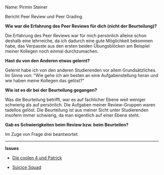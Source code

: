 Name: Pirmin Steiner

Bericht Peer Review und Peer Grading

**Wie war die Erfahrung des Peer Reviews für dich (nicht der Beurteilung)?**

Die Erfahrung des Peer Reviews war für mich persönlich alleine schon deshalb eine lehrreiche, da ich dadurch eine gute Möglichkeit bekommen habe, das Verpasste aus den ersten beiden Übungsblöcken am Beispiel meiner Kollegen noch einmal durchzumachen. 

**Hast du von den Anderen etwas gelernt?**

Gelernt habe ich von den anderen Studierenden vor allem Grundsätzliches. Im Sinne von: "Wie gehe ich am besten an eine Aufgabenstellung heran und wie haben meine Kollegen das gelöst?"

**Wie ist es dir bei der Beurteilung gegangen?**

Was die Beurteilung betrifft, war es auf fachlicher Ebene weit weniger schwierig als auf persönlich. Die Aufgaben meiner Review-Gruppen waren tadellos gelöst. Die Beurteilung ist aus meiner Sicht unter Studierenden insofern immer schwierig, da man eigentlich auf einer Ebene steht.

**Gab es Schwierigkeiten beim Review bzw. beim Beurteilen?**

Im Zuge von Frage drei beantwortet.

---

**Issues**

* [Die coolen 4 und Patrick](https://github.com/skasberger/datenanalyse-ss18/issues/121)

* [Suicice Squad](https://github.com/skasberger/datenanalyse-ss18/issues/120)
